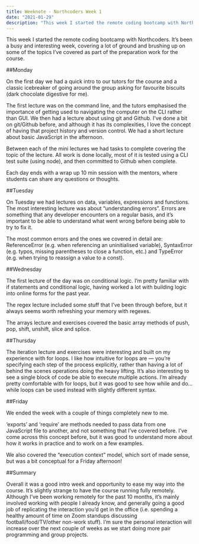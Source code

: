 ```yaml
---
title: Weeknote - Northcoders Week 1
date: "2021-01-29"
description: "This week I started the remote coding bootcamp with Northcoders. It’s been a busy and interesting week, covering a lot of ground and brushing up on some of the topics I’ve covered as part of the preparation work for the course."
---
```


This week I started the remote coding bootcamp with Northcoders. It’s been a busy and interesting week, covering a lot of ground and brushing up on some of the topics I’ve covered as part of the preparation work for the course. 

##Monday

On the first day we had a quick intro to our tutors for the course and a classic icebreaker of going around the group asking for favourite biscuits (dark chocolate digestive for me).

The first lecture was on the command line, and the tutors emphasised the importance of getting used to navigating the computer on the CLI rather than GUI. We then had a lecture about using git and Github. I’ve done a bit on git/Github before, and although it has its complexities, I love the concept of having that project history and version control. We had a short lecture about basic JavaScript in the afternoon. 

Between each of the mini lectures we had tasks to complete covering the topic of the lecture. All work is done locally, most of it is tested using a CLI test suite (using node), and then committed to Github when complete. 

Each day ends with a wrap up 10 min session with the mentors, where students can share any questions or thoughts. 

##Tuesday

On Tuesday we had lectures on data, variables, expressions and functions. The most interesting lecture was about “understanding errors”. Errors are something that any developer encounters on a regular basis, and it’s important to be able to understand what went wrong before being able to try to fix it. 

The most common errors and the ones we covered in detail are: ReferenceError (e.g. when referencing an uninitialised variable), SyntaxError (e.g. typos, missing parentheses to close a function, etc.) and TypeError (e.g. when trying to reassign a value to a const).

##Wednesday

The first lecture of the day was on conditional logic. I’m pretty familiar with if statements and conditional logic, having worked a lot with building logic into online forms for the past year. 

The regex lecture included some stuff that I’ve been through before, but it always seems worth refreshing your memory with regexes. 

The arrays lecture and exercises covered the basic array methods of push, pop, shift, unshift, slice and splice. 

##Thursday

The iteration lecture and exercises were interesting and built on my experience with for loops. I like how intuitive for loops are — you’re specifying each step of the process explicitly, rather than having a lot of behind the scenes operations doing the heavy lifting. It’s also interesting to see a single block of code be able to execute multiple actions. I’m already pretty comfortable with for loops, but it was good to see how while and do… while loops can be used instead with slightly different syntax. 

##Friday

We ended the week with a couple of things completely new to me. 

‘exports’ and ‘require’ are methods needed to pass data from one JavaScript file to another, and not something that I’ve covered before. I’ve come across this concept before, but it was good to understand more about how it works in practice and to work on a few examples. 

We also covered the “execution context” model, which sort of made sense, but was a bit conceptual for a Friday afternoon!

##Summary

Overall it was a good intro week and opportunity to ease my way into the course. It’s slightly strange to have the course running fully remotely. Although I’ve been working remotely for the past 10 months, it’s mainly involved working with people I already know, and generally going a good job of replicating the interaction you’d get in the office (i.e. spending a healthy amount of time on Zoom standups discussing football/food/TV/other non-work stuff). I’m sure the personal interaction will increase over the next couple of weeks as we start doing more pair programming and group projects. 
